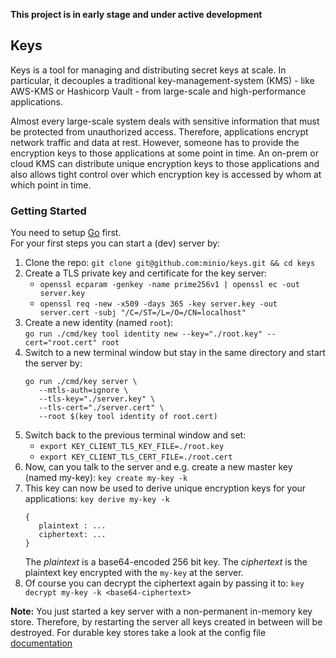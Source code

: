 **This project is in early stage and under active development**

## Keys

Keys is a tool for managing and distributing secret keys at scale. In particular, it decouples a traditional
key-management-system (KMS) - like AWS-KMS or Hashicorp Vault - from large-scale and high-performance applications.

Almost every large-scale system deals with sensitive information that must be protected from unauthorized access.
Therefore, applications encrypt network traffic and data at rest. However, someone has to provide the encryption
keys to those applications at some point in time. An on-prem or cloud KMS can distribute unique encryption keys to
those applications and also allows tight control over which encryption key is accessed by whom at which point in time.

### Getting Started

You need to setup [Go](https://golang.org/doc/install) first.  
For your first steps you can start a (dev) server by:
 1. Clone the repo: `git clone git@github.com:minio/keys.git && cd keys`
 2. Create a TLS private key and certificate for the key server:  
    - `openssl ecparam -genkey -name prime256v1 | openssl ec -out server.key`
    - `openssl req -new -x509 -days 365 -key server.key -out server.cert -subj "/C=/ST=/L=/O=/CN=localhost"`
 3. Create a new identity (named `root`):  
    `go run ./cmd/key tool identity new --key="./root.key" --cert="root.cert" root`
 4. Switch to a new terminal window but stay in the same directory and start the server by:
    ```
    go run ./cmd/key server \
       --mtls-auth=ignore \
       --tls-key="./server.key" \
       --tls-cert="./server.cert" \
       --root $(key tool identity of root.cert)
    ```
 5. Switch back to the previous terminal window and set:
    - `export KEY_CLIENT_TLS_KEY_FILE=./root.key`
    - `export KEY_CLIENT_TLS_CERT_FILE=./root.cert`
 6. Now, can you talk to the server and e.g. create a new master key (named my-key): `key create my-key -k`
 7. This key can now be used to derive unique encryption keys for your applications: `key derive my-key -k`
    ```
    {
       plaintext : ...
       ciphertext: ...    
    }
    ```
    The *plaintext* is a base64-encoded 256 bit key. The *ciphertext* is the plaintext key encrypted with the `my-key`
    at the server.
 8. Of course you can decrypt the ciphertext again by passing it to: `key decrypt my-key -k <base64-ciphertext>`

**Note:** You just started a key server with a non-permanent in-memory key store. Therefore, by restarting
the server all keys created in between will be destroyed. For durable key stores take a look at the config
file [documentation](https://github.com/minio/keys/blob/master/server-config.toml)


